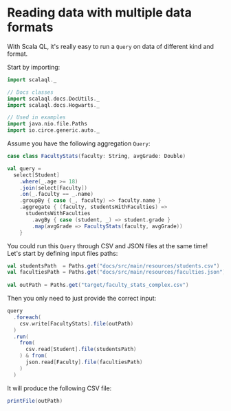 # Reading data with multiple data formats

<head>
  <meta charset="UTF-8" />
  <meta name="author" content="Vitalii Honta" />
  <meta name="description" content="Using various data sources in Scala QL. How to process CSV, JSON and other in the same query" />
  <meta name="keywords" content="scala-ql, scala-ql csv, scala-ql json" />
</head>

With Scala QL, it's really easy to run a `Query` on data of different kind and format.

Start by importing:

```scala mdoc
import scalaql._

// Docs classes
import scalaql.docs.DocUtils._
import scalaql.docs.Hogwarts._

// Used in examples
import java.nio.file.Paths
import io.circe.generic.auto._
```

Assume you have the following aggregation `Query`:

```scala mdoc
case class FacultyStats(faculty: String, avgGrade: Double)

val query =
  select[Student]
    .where(_.age >= 18)
    .join(select[Faculty])
    .on(_.faculty == _.name)
    .groupBy { case (_, faculty) => faculty.name }
    .aggregate { (faculty, studentsWithFaculties) =>
      studentsWithFaculties
        .avgBy { case (student, _) => student.grade }
        .map(avgGrade => FacultyStats(faculty, avgGrade))
    }
```

You could run this `Query` through CSV and JSON files at the same time!  
Let's start by defining input files paths:

```scala mdoc
val studentsPath  = Paths.get("docs/src/main/resources/students.csv")
val facultiesPath = Paths.get("docs/src/main/resources/faculties.json")
  
val outPath = Paths.get("target/faculty_stats_complex.csv")
```

Then you only need to just provide the correct input:

```scala mdoc
query
  .foreach(
    csv.write[FacultyStats].file(outPath)
  )
  .run(
    from(
      csv.read[Student].file(studentsPath)
    ) & from(
      json.read[Faculty].file(facultiesPath)
    )
  )
```

It will produce the following CSV file:

```scala mdoc
printFile(outPath)
```